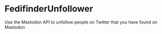 # FedifinderUnfollower
Use the Mastodon API to unfollow people on Twitter that you have found on Mastodon

